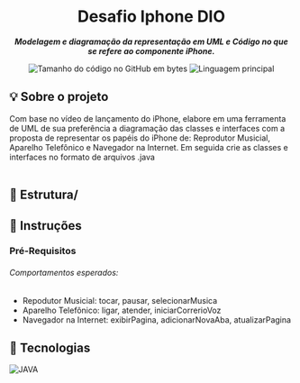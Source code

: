 <h1 align="center">
 Desafio Iphone DIO
</h1>

<p align="center">
	<b><i>
Modelagem e diagramação da representação em UML e Código no que se refere ao componente iPhone. 
  </i></b>
</p>

<p align="center">
	<img alt="Tamanho do código no GitHub em bytes" src="https://img.shields.io/github/languages/code-size/juliagonzalezmoreira/DesafioIphone?color=6272a4" />
	<img alt="Linguagem principal" src="https://img.shields.io/github/languages/top/juliagonzalezmoreira/DesafioIphone?color=6272a4"/>
</p>

## 💡 Sobre o projeto
Com base no vídeo de lançamento do iPhone, elabore em uma ferramenta de UML de sua preferência a diagramação das classes e interfaces com a proposta de representar os papéis do iPhone de: Reprodutor Musicial,  Aparelho Telefônico e Navegador na Internet. Em seguida crie as classes e interfaces no formato de arquivos .java
 <br> <br>

## 📁 Estrutura/
  
## 📍 Instruções 

### Pré-Requisitos

###### Comportamentos esperados:
* Repodutor Musicial: tocar, pausar, selecionarMusica
* Aparelho Telefônico: ligar, atender, iniciarCorrerioVoz
* Navegador na Internet: exibirPagina, adicionarNovaAba, atualizarPagina

##  🔧 Tecnologias
![JAVA](https://img.shields.io/badge/Java-ED8B00?style=for-the-badge&logo=openjdk&logoColor=white)
  



